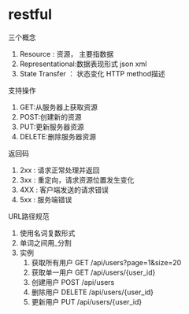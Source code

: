# restful



三个概念

1. Resource : 资源， 主要指数据
2. Representational:数据表现形式 json xml
3. State Transfer ： 状态变化 HTTP method描述

支持操作

1. GET:从服务器上获取资源
2. POST:创建新的资源
3. PUT:更新服务器资源
4. DELETE:删除服务器资源

返回码

1. 2xx : 请求正常处理并返回
2. 3xx : 重定向，请求资源位置发生变化
3. 4XX : 客户端发送的请求错误
4. 5xx : 服务端错误

URL路径规范

1. 使用名词复数形式
2. 单词之间用_分割
3. 实例
   1. 获取所有用户 GET /api/users?page=1&size=20
   2. 获取单一用户 GET /api/users/{user_id}
   3. 创建用户 POST /api/users
   4. 删除用户 DELETE /api/users/{user_id}
   5. 更新用户 PUT /api/users/{user_id}